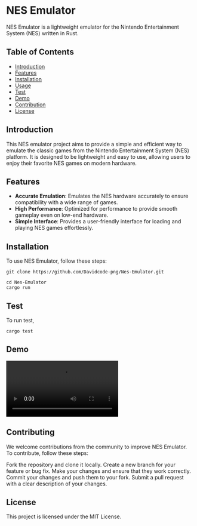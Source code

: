 # NES Emulator

NES Emulator is a lightweight emulator for the Nintendo Entertainment System (NES) written in Rust.

## Table of Contents

- [Introduction](#introduction)
- [Features](#features)
- [Installation](#installation)
- [Usage](#usage)
- [Test](#test)
- [Demo](#demo)
- [Contribution](#contribution)
- [License](#license)

## Introduction

This NES emulator project aims to provide a simple and efficient way to emulate the classic games from the Nintendo Entertainment System (NES) platform. It is designed to be lightweight and easy to use, allowing users to enjoy their favorite NES games on modern hardware.

## Features

- **Accurate Emulation**: Emulates the NES hardware accurately to ensure compatibility with a wide range of games.
- **High Performance**: Optimized for performance to provide smooth gameplay even on low-end hardware.
- **Simple Interface**: Provides a user-friendly interface for loading and playing NES games effortlessly.


## Installation

To use NES Emulator, follow these steps:

```
git clone https://github.com/Davidcode-png/Nes-Emulator.git

cd Nes-Emulator
cargo run
```

## Test

To run test,
```
cargo test
```

## Demo
![](https://github.com/Davidcode-png/Nes-Emulator/blob/master/media/GameDemo.mp4)

## Contributing
We welcome contributions from the community to improve NES Emulator. To contribute, follow these steps:

Fork the repository and clone it locally.
Create a new branch for your feature or bug fix.
Make your changes and ensure that they work correctly.
Commit your changes and push them to your fork.
Submit a pull request with a clear description of your changes.

## License
This project is licensed under the MIT License.


